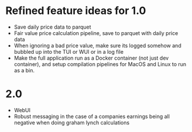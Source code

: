# Refined feature ideas for 1.0

- Save daily price data to parquet
- Fair value price calculation pipeline, save to parquet with daily price data
- When ignoring a bad price value, make sure its logged somehow and bubbled up into the TUI or WUI or in a log file
- Make the full application run as a Docker container (not just dev container), and setup compilation pipelines for MacOS and Linux to run as a bin.

# 2.0

- WebUI
- Robust messaging in the case of a companies earnings being all negative when doing graham lynch calculations
